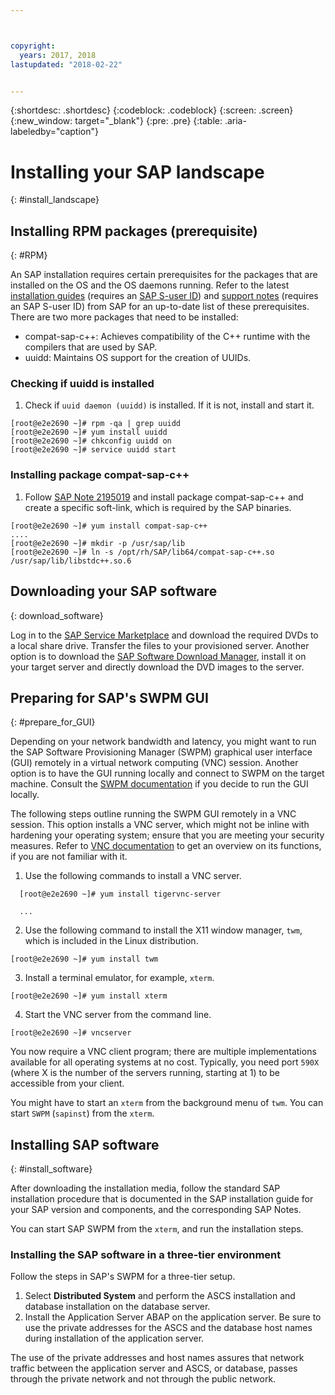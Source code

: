 ```yaml
---



copyright:
  years: 2017, 2018
lastupdated: "2018-02-22"


---
```


{:shortdesc: .shortdesc}
{:codeblock: .codeblock}
{:screen: .screen}
{:new_window: target="_blank"}
{:pre: .pre}
{:table: .aria-labeledby="caption"}

# Installing your SAP landscape
{: #install_landscape}

## Installing RPM packages (prerequisite)
{: #RPM}

An SAP installation requires certain prerequisites for the packages that are installed on the OS and the OS daemons running. Refer to the latest [installation guides](https://support.sap.com/software/installations.html) (requires an [SAP S-user ID](/docs/infrastructure/sap-netweaver/sap-index.html#getting-started)) and [support notes](https://support.sap.com/notes) (requires an SAP S-user ID) from SAP for an up-to-date list of these prerequisites. There are two more packages that need to be installed:
* compat-sap-c++: Achieves compatibility of the C++ runtime with the compilers that are used by SAP.
* uuidd: Maintains OS support for the creation of UUIDs.

### Checking if uuidd is installed

1. Check if `uuid daemon (uuidd)` is installed. If it is not, install and start it.
```
[root@e2e2690 ~]# rpm -qa | grep uuidd
[root@e2e2690 ~]# yum install uuidd
[root@e2e2690 ~]# chkconfig uuidd on
[root@e2e2690 ~]# service uuidd start
```

### Installing package compat-sap-c++

1. Follow [SAP Note 2195019](https://launchpad.support.sap.com/#/notes/2195019) and install package compat-sap-c++ and create a specific soft-link, which is required by the SAP binaries.
```
[root@e2e2690 ~]# yum install compat-sap-c++
....
[root@e2e2690 ~]# mkdir -p /usr/sap/lib
[root@e2e2690 ~]# ln -s /opt/rh/SAP/lib64/compat-sap-c++.so /usr/sap/lib/libstdc++.so.6
```

## Downloading your SAP software
{: download_software}

Log in to the [SAP Service Marketplace](https://websmp201.sap-ag.de/) and download the required DVDs to a local share drive. Transfer the files to your provisioned server. Another option is to download the [SAP Software Download Manager](https://support.sap.com/en/my-support/software-downloads.html#section_995042677), install it on your target server and directly download the DVD images to the server. 

## Preparing for SAP's SWPM GUI
{: #prepare_for_GUI}

Depending on your network bandwidth and latency, you might want to run the SAP Software Provisioning Manager (SWPM) graphical user interface (GUI) remotely in a virtual network computing (VNC) session. Another option is to have the GUI running locally and connect to SWPM on the target machine. Consult the [SWPM documentation](https://wiki.scn.sap.com/wiki/display/SL/Software+Provisioning+Manager+1.0) if you decide to run the GUI locally. 

The following steps outline running the SWPM GUI remotely in a VNC session. This option installs a VNC server, which might not be inline with hardening your operating system; ensure that you are meeting your security measures. Refer to [VNC documentation](http://searchnetworking.techtarget.com/definition/virtual-network-computing) to get an overview on its functions, if you are not familiar with it.

1. Use the following commands to install a VNC server.
```
  [root@e2e2690 ~]# yum install tigervnc-server

  ...
```

2. Use the following command to install the X11 window manager, `twm`, which is included in the Linux distribution.

`[root@e2e2690 ~]# yum install twm`

3. Install a terminal emulator, for example, `xterm`.
 
 `[root@e2e2690 ~]# yum install xterm`

4. Start the VNC server from the command line.
 
 `[root@e2e2690 ~]# vncserver`

You now require a VNC client program; there are multiple implementations available for all operating systems at no cost. Typically, you need port `590X` (where X is the number of the servers running, starting at 1) to be accessible from your client.

You might have to start an `xterm` from the background menu of `twm`. You can start `SWPM` (`sapinst`) from the `xterm`.

## Installing SAP software
{: #install_software}

After downloading the installation media, follow the standard SAP installation procedure that is documented in the SAP installation guide for your SAP version and components, and the corresponding SAP Notes.

You can start SAP SWPM from the `xterm`, and run the installation steps. 

### Installing the SAP software in a three-tier environment

Follow the steps in SAP's SWPM for a three-tier setup. 

1. Select **Distributed System** and perform the ASCS installation and database installation on the database server. 
2. Install the Application Server ABAP on the application server. Be sure to use the private addresses for the ASCS and the database host names during installation of the application server. 

The use of the private addresses and host names assures that network traffic between the application server and ASCS, or database, passes through the private network and not through the public network.
